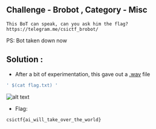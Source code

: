## Challenge - Brobot , Category - Misc

```
This BoT can speak, can you ask him the flag? https://telegram.me/csictf_brobot/
```
PS: Bot taken down now

## Solution :
+ After a bit of experimentation, this gave out a [.wav](https://github.com/karma9874/CTF-Writeups/blob/master/CsiCTF/958977089.wav) file

```bash
' $(cat flag.txt) '
```
![alt text](https://github.com/karma9874/CTF-Writeups/blob/master/CsiCTF/brobot_sol.jpg)
+ Flag:
```
csictf{ai_will_take_over_the_world}
```
